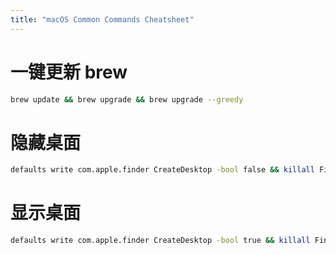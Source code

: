 ```yaml
---
title: "macOS Common Commands Cheatsheet"
---
```



# 一键更新 brew

```bash
brew update && brew upgrade && brew upgrade --greedy
```

# 隐藏桌面

```bash
defaults write com.apple.finder CreateDesktop -bool false && killall Finder
```

# 显示桌面

```bash
defaults write com.apple.finder CreateDesktop -bool true && killall Finder
```
